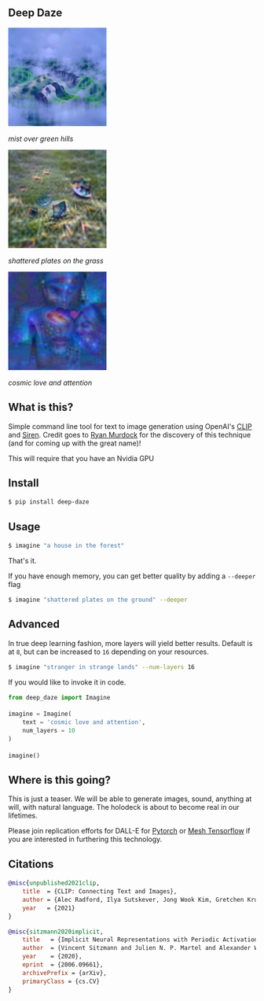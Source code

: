 ## Deep Daze

<img src="./samples/mist-over-green-hills.png" width="200px"></img>

*mist over green hills*

<img src="./samples/shattered-plates.png" width="200px"></img>

*shattered plates on the grass*

<img src="./samples/cosmic-love.png" width="200px"></img>

*cosmic love and attention*

## What is this?

Simple command line tool for text to image generation using OpenAI's <a href="https://github.com/openai/CLIP">CLIP</a> and <a href="https://arxiv.org/abs/2006.09661">Siren</a>. Credit goes to <a href="https://twitter.com/advadnoun">Ryan Murdock</a> for the discovery of this technique (and for coming up with the great name)!

This will require that you have an Nvidia GPU

## Install

```bash
$ pip install deep-daze
```

## Usage

```bash
$ imagine "a house in the forest"
```

That's it.

If you have enough memory, you can get better quality by adding a `--deeper` flag

```bash
$ imagine "shattered plates on the ground" --deeper
```

## Advanced

In true deep learning fashion, more layers will yield better results. Default is at `8`, but can be increased to `16` depending on your resources.

```bash
$ imagine "stranger in strange lands" --num-layers 16
```

If you would like to invoke it in code.

```python
from deep_daze import Imagine

imagine = Imagine(
    text = 'cosmic love and attention',
    num_layers = 10
)

imagine()
```

## Where is this going?

This is just a teaser. We will be able to generate images, sound, anything at will, with natural language. The holodeck is about to become real in our lifetimes.

Please join replication efforts for DALL-E for <a href="https://github.com/lucidrains/dalle-pytorch">Pytorch</a> or <a href="https://github.com/EleutherAI/DALLE-mtf">Mesh Tensorflow</a> if you are interested in furthering this technology.

## Citations

```bibtex
@misc{unpublished2021clip,
    title  = {CLIP: Connecting Text and Images},
    author = {Alec Radford, Ilya Sutskever, Jong Wook Kim, Gretchen Krueger, Sandhini Agarwal},
    year   = {2021}
}
```

```bibtex
@misc{sitzmann2020implicit,
    title   = {Implicit Neural Representations with Periodic Activation Functions},
    author  = {Vincent Sitzmann and Julien N. P. Martel and Alexander W. Bergman and David B. Lindell and Gordon Wetzstein},
    year    = {2020},
    eprint  = {2006.09661},
    archivePrefix = {arXiv},
    primaryClass = {cs.CV}
}
```
